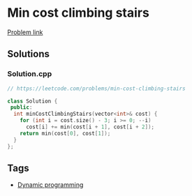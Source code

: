 # Min cost climbing stairs

[Problem link](https://leetcode.com/problems/min-cost-climbing-stairs)

## Solutions


### Solution.cpp
```cpp
// https://leetcode.com/problems/min-cost-climbing-stairs

class Solution {
 public:
  int minCostClimbingStairs(vector<int>& cost) {
    for (int i = cost.size() - 3; i >= 0; --i)
      cost[i] += min(cost[i + 1], cost[i + 2]);
    return min(cost[0], cost[1]);
  }
};
```
## Tags

* [Dynamic programming](/README.md#Dynamic_programming)
